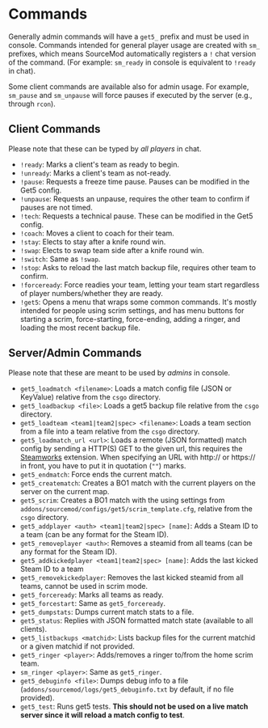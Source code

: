 # Commands

Generally admin commands will have a `get5_` prefix and must be used in console. Commands intended for general player
usage are created with `sm_` prefixes, which means SourceMod automatically registers a `!` chat version of the
command. (For example: `sm_ready` in console is equivalent to `!ready` in chat).

Some client commands are available also for admin usage. For example, `sm_pause` and `sm_unpause` will force pauses if
executed by the server (e.g., through `rcon`).

## Client Commands

Please note that these can be typed by *all players* in chat.

- `!ready`: Marks a client's team as ready to begin.
- `!unready`: Marks a client's team as not-ready.
- `!pause`: Requests a freeze time pause. Pauses can be modified in the Get5 config.
- `!unpause`: Requests an unpause, requires the other team to confirm if pauses are not timed.
- `!tech`: Requests a technical pause. These can be modified in the Get5 config.
- `!coach`: Moves a client to coach for their team.
- `!stay`: Elects to stay after a knife round win.
- `!swap`: Elects to swap team side after a knife round win.
- `!switch`: Same as `!swap`.
- `!stop`: Asks to reload the last match backup file, requires other team to confirm.
- `!forceready`: Force readies your team, letting your team start regardless of player numbers/whether they are ready.
- `!get5`: Opens a menu that wraps some common commands. It's mostly intended for people using scrim settings, and has
  menu buttons for starting a scrim, force-starting, force-ending, adding a ringer, and loading the most recent backup
  file.

## Server/Admin Commands

Please note that these are meant to be used by *admins* in console.

- `get5_loadmatch <filename>`: Loads a match config file (JSON or KeyValue) relative from the `csgo` directory.
- `get5_loadbackup <file>`: Loads a get5 backup file relative from the `csgo` directory.
- `get5_loadteam <team1|team2|spec> <filename>`: Loads a team section from a file into a team relative from the `csgo`
  directory.
- `get5_loadmatch_url <url>`: Loads a remote (JSON formatted) match config by sending a HTTP(S) GET to the given url,
  this requires the [Steamworks](https://forums.alliedmods.net/showthread.php?t=229556) extension. When specifying an
  URL with http:// or https:// in front, you have to put it in quotation (`""`) marks.
- `get5_endmatch`: Force ends the current match.
- `get5_creatematch`: Creates a BO1 match with the current players on the server on the current map.
- `get5_scrim`: Creates a BO1 match with the using settings from `addons/sourcemod/configs/get5/scrim_template.cfg`,
  relative from the `csgo` directory.
- `get5_addplayer <auth> <team1|team2|spec> [name]`: Adds a Steam ID to a team (can be any format for the Steam ID).
- `get5_removeplayer <auth>`: Removes a steamid from all teams (can be any format for the Steam ID).
- `get5_addkickedplayer <team1|team2|spec> [name]`: Adds the last kicked Steam ID to a team
- `get5_removekickedplayer`: Removes the last kicked steamid from all teams, cannot be used in scrim mode.
- `get5_forceready`: Marks all teams as ready.
- `get5_forcestart`: Same as `get5_forceready`.
- `get5_dumpstats`: Dumps current match stats to a file.
- `get5_status`: Replies with JSON formatted match state (available to all clients).
- `get5_listbackups <matchid>`: Lists backup files for the current matchid or a given matchid if not provided.
- `get5_ringer <player>`: Adds/removes a ringer to/from the home scrim team.
- `sm_ringer <player>`: Same as `get5_ringer`.
- `get5_debuginfo <file>`: Dumps debug info to a file (`addons/sourcemod/logs/get5_debuginfo.txt` by default, if no file
  provided).
- `get5_test`: Runs get5 tests. **This should not be used on a live match server since it will reload a match config to
  test**.
